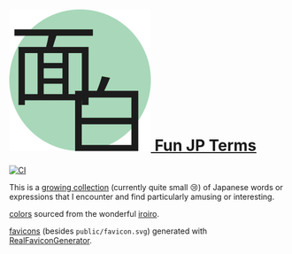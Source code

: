 # [![logo] Fun JP Terms][website]

[![CI](https://github.com/spenserblack/fun-jp-terms/actions/workflows/ci.yml/badge.svg)](https://github.com/spenserblack/fun-jp-terms/actions/workflows/ci.yml)

This is a [growing collection][terms] (currently quite small :cry:) of Japanese
words or expressions that I encounter and find particularly amusing or
interesting.

[colors](./src/style/variables/colors.styl) sourced from the wonderful [iroiro].

[favicons](./public/) (besides `public/favicon.svg`) generated with
[RealFaviconGenerator].

[logo]: ./logo.svg
[iroiro]: https://github.com/antfu/iroiro
[RealFaviconGenerator]: https://realfavicongenerator.net/
[terms]: ./terms.json
[website]: https://fun-jp-terms.vercel.app/
